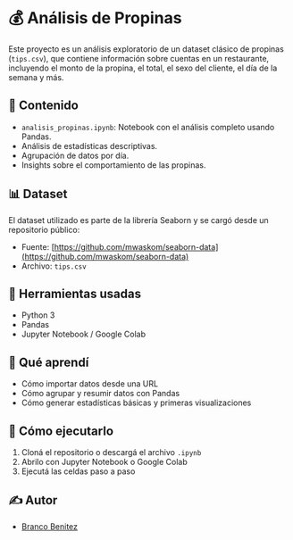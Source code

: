 # 💰 Análisis de Propinas

Este proyecto es un análisis exploratorio de un dataset clásico de propinas (`tips.csv`), que contiene información sobre cuentas en un restaurante, incluyendo el monto de la propina, el total, el sexo del cliente, el día de la semana y más.

## 📂 Contenido

- `analisis_propinas.ipynb`: Notebook con el análisis completo usando Pandas.
- Análisis de estadísticas descriptivas.
- Agrupación de datos por día.
- Insights sobre el comportamiento de las propinas.

## 📊 Dataset

El dataset utilizado es parte de la librería Seaborn y se cargó desde un repositorio público:
- Fuente: [https://github.com/mwaskom/seaborn-data](https://github.com/mwaskom/seaborn-data)
- Archivo: `tips.csv`

## 🧰 Herramientas usadas

- Python 3
- Pandas
- Jupyter Notebook / Google Colab

## 📌 Qué aprendí

- Cómo importar datos desde una URL
- Cómo agrupar y resumir datos con Pandas
- Cómo generar estadísticas básicas y primeras visualizaciones

## 🚀 Cómo ejecutarlo

1. Cloná el repositorio o descargá el archivo `.ipynb`
2. Abrilo con Jupyter Notebook o Google Colab
3. Ejecutá las celdas paso a paso

## ✍️ Autor

- [Branco Benitez](https://github.com/BrancoBenitez)

